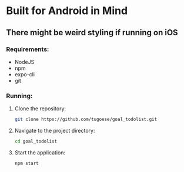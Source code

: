 # Built for Android in Mind

## There might be weird styling if running on iOS

### Requirements:
- NodeJS
- npm
- expo-cli
- git

### Running:
1. Clone the repository:
   ```bash
   git clone https://github.com/tugoese/goal_todolist.git
2. Navigate to the project directory:
   ```bash
   cd goal_todolist
3. Start the application:
   ```bash
   npm start
